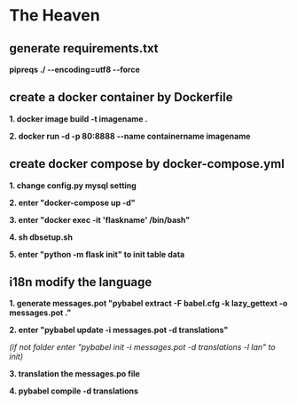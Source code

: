 # The Heaven
## generate requirements.txt
**pipreqs ./ --encoding=utf8 --force** 

## create a docker container by Dockerfile
**1. docker image build -t imagename .** 

**2. docker run -d -p 80:8888 --name containername imagename** 

## create docker compose by docker-compose.yml
**1. change config.py mysql setting**

**2. enter "docker-compose up -d"**

**3. enter "docker exec -it 'flaskname' /bin/bash"**

**4. sh dbsetup.sh**

**5. enter "python -m flask init" to init table data**

## i18n modify the language
**1. generate messages.pot "pybabel extract -F babel.cfg -k lazy_gettext -o messages.pot ."**

**2. enter "pybabel update -i messages.pot -d translations"**

*(if not folder enter "pybabel init -i messages.pot -d translations -l lan" to init)*

**3. translation the messages.po file**

**4. pybabel compile -d translations**